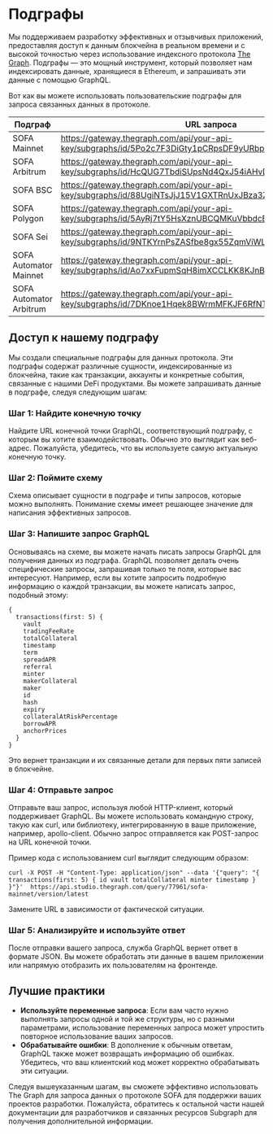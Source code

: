 # Подграфы

Мы поддерживаем разработку эффективных и отзывчивых приложений, предоставляя доступ к данным блокчейна в реальном времени и с высокой точностью через использование индексного протокола [The Graph](https://thegraph.com/). Подграфы — это мощный инструмент, который позволяет нам индексировать данные, хранящиеся в Ethereum, и запрашивать эти данные с помощью GraphQL.

Вот как вы можете использовать пользовательские подграфы для запроса связанных данных в протоколе.

| Подграф                 | URL запроса                                  |
|-------------------------|----------------------------------------------|
| SOFA Mainnet            | https://gateway.thegraph.com/api/your-api-key/subgraphs/id/5Po2c7F3DiGty1pCRpsDF9yURbpapiWXmkw9ckbafLqe |
| SOFA Arbitrum           | https://gateway.thegraph.com/api/your-api-key/subgraphs/id/HcQUG7TbdiSUpsNd4QxJ54iAHvD4TjmkUxsTfkgFdhmC |
| SOFA BSC                | https://gateway.thegraph.com/api/your-api-key/subgraphs/id/88UgiNTsJjJ15V1GXTRnUxJBza3ZsrYZyUdAiVuRwQbX |
| SOFA Polygon            | https://gateway.thegraph.com/api/your-api-key/subgraphs/id/5AyRj7tY5HsXznUBCQMKuVbbdcBXQfSRQ5K77wMBwER1 |
| SOFA Sei                | https://gateway.thegraph.com/api/your-api-key/subgraphs/id/9NTKYrnPsZASfbe8gx55ZqmViWLwEZNArbkQbC6cXRVb |
| SOFA Automator Mainnet  | https://gateway.thegraph.com/api/your-api-key/subgraphs/id/Ao7xxFupmSqH8imXCCLKK8KJnBwkMrTrkGtFfP78Mqr |
| SOFA Automator Arbitrum | https://gateway.thegraph.com/api/your-api-key/subgraphs/id/7DKnoe1Hqek8BWrmMFKJF6RfNTH9z8th7yHqM7MCYjCt |

## Доступ к нашему подграфу

Мы создали специальные подграфы для данных протокола. Эти подграфы содержат различные сущности, индексированные из блокчейна, такие как транзакции, аккаунты и конкретные события, связанные с нашими DeFi продуктами. Вы можете запрашивать данные в подграфе, следуя следующим шагам:

### Шаг 1: Найдите конечную точку

Найдите URL конечной точки GraphQL, соответствующий подграфу, с которым вы хотите взаимодействовать. Обычно это выглядит как веб-адрес. Пожалуйста, убедитесь, что вы используете самую актуальную конечную точку.

### Шаг 2: Поймите схему

Схема описывает сущности в подграфе и типы запросов, которые можно выполнять. Понимание схемы имеет решающее значение для написания эффективных запросов.

### Шаг 3: Напишите запрос GraphQL

Основываясь на схеме, вы можете начать писать запросы GraphQL для получения данных из подграфа. GraphQL позволяет делать очень специфические запросы, запрашивая только те поля, которые вас интересуют. Например, если вы хотите запросить подробную информацию о каждой транзакции, вы можете написать запрос, подобный этому:

```
{
  transactions(first: 5) {
    vault
    tradingFeeRate
    totalCollateral
    timestamp
    term
    spreadAPR
    referral
    minter
    makerCollateral
    maker
    id
    hash
    expiry
    collateralAtRiskPercentage
    borrowAPR
    anchorPrices
  }
}
```

Это вернет транзакции и их связанные детали для первых пяти записей в блокчейне.

### Шаг 4: Отправьте запрос

Отправьте ваш запрос, используя любой HTTP-клиент, который поддерживает GraphQL. Вы можете использовать командную строку, такую как curl, или библиотеку, интегрированную в ваше приложение, например, apollo-client. Обычно запрос отправляется как POST-запрос на URL конечной точки.

Пример кода с использованием curl выглядит следующим образом:

```
curl -X POST -H "Content-Type: application/json" --data '{"query": "{ transactions(first: 5) { id vault totalCollateral minter timestamp } }"}'  https://api.studio.thegraph.com/query/77961/sofa-mainnet/version/latest
```

Замените URL в зависимости от фактической ситуации.

### Шаг 5: Анализируйте и используйте ответ

После отправки вашего запроса, служба GraphQL вернет ответ в формате JSON. Вы можете обработать эти данные в вашем приложении или напрямую отобразить их пользователям на фронтенде.

## Лучшие практики

- **Используйте переменные запроса**: Если вам часто нужно выполнять запросы одной и той же структуры, но с разными параметрами, использование переменных запроса может упростить повторное использование ваших запросов.
- **Обрабатывайте ошибки**: В дополнение к обычным ответам, GraphQL также может возвращать информацию об ошибках. Убедитесь, что ваш клиентский код может корректно обрабатывать эти ситуации.

Следуя вышеуказанным шагам, вы сможете эффективно использовать The Graph для запроса данных о протоколе SOFA для поддержки ваших проектов разработки. Пожалуйста, обратитесь к остальной части нашей документации для разработчиков и связанных ресурсов Subgraph для получения дополнительной информации.
